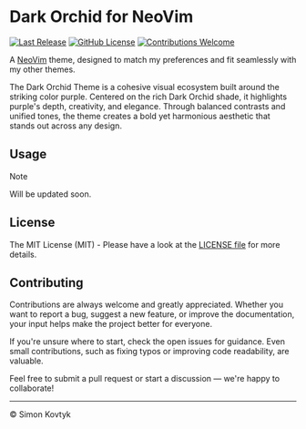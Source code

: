 # Dark Orchid for NeoVim
[![Last Release](https://img.shields.io/github/v/release/simonkovtyk/dark-orchid-neovim?sort=semver&display_name=release&color=7300ff)](./)
[![GitHub License](https://img.shields.io/github/license/simonkovtyk/dark-orchid-neovim?color=7300ff)](./LICENSE)
[![Contributions Welcome](https://img.shields.io/badge/contributions-welcome-7300ff)](./)

A [NeoVim](https://neovim.io/) theme, designed to match my preferences and fit seamlessly with my other themes.

The Dark Orchid Theme is a cohesive visual ecosystem built around the striking color purple. Centered on the rich Dark Orchid shade, it highlights purple's depth, creativity, and elegance. Through balanced contrasts and unified tones, the theme creates a bold yet harmonious aesthetic that stands out across any design.

## Usage
> [!NOTE]
> Will be updated soon.

## License
The MIT License (MIT) - Please have a look at the [LICENSE file](./LICENSE) for more details.

## Contributing
Contributions are always welcome and greatly appreciated. Whether you want to report a bug, suggest a new feature, or improve the documentation, your input helps make the project better for everyone.

If you're unsure where to start, check the open issues for guidance. Even small contributions, such as fixing typos or improving code readability, are valuable.

Feel free to submit a pull request or start a discussion — we're happy to collaborate!

---

© Simon Kovtyk
